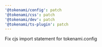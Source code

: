 ```yaml
---
'@tokenami/config': patch
'@tokenami/css': patch
'@tokenami/dev': patch
'@tokenami/ts-plugin': patch
---
```


Fix cjs import statement for tokenami.config
